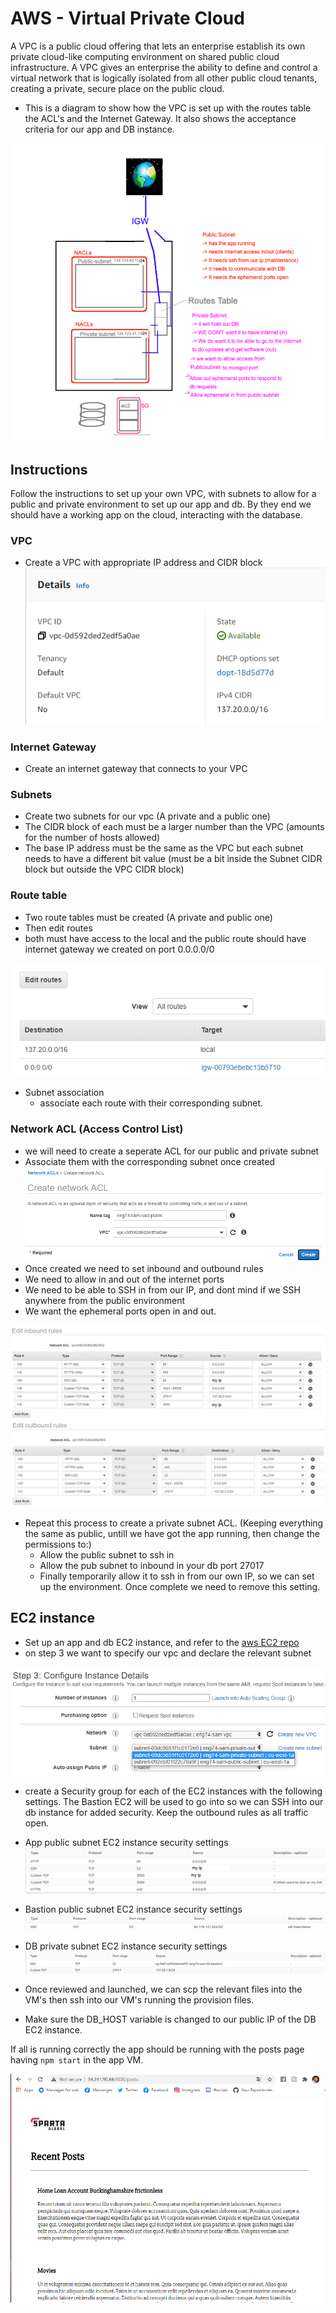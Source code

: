 # AWS - Virtual Private Cloud
A VPC is a public cloud offering that lets an enterprise establish its own private cloud-like computing environment on shared public cloud infrastructure. A VPC gives an enterprise the ability to define and control a virtual network that is logically isolated from all other public cloud tenants, creating a private, secure place on the public cloud.

- This is a diagram to show how the VPC is set up with the routes table the ACL's and the Internet Gateway. It also shows the acceptance criteria for our app and DB instance.

![](img/diagram.png)

## Instructions
Follow the instructions to set up your own VPC, with subnets to allow for a public and private environment to set up our app and db. By they end we should have a working app on the cloud, interacting with the database.

### VPC
- Create a VPC with appropriate IP address and CIDR block
![](img/VPC.png)

### Internet Gateway
- Create an internet gateway that connects to your VPC

### Subnets
- Create two subnets for our vpc (A private and a public one)
- The CIDR block of each must be a larger number than the VPC (amounts for the number of hosts allowed)
- The base IP address must be the same as the VPC but each subnet needs to have a different bit value (must be a bit inside the Subnet CIDR block but outside the VPC CIDR block)

### Route table
- Two route tables must be created (A private and public one)
- Then edit routes
 - both must have access to the local and the public route should have internet gateway we created on port 0.0.0.0/0

![](img/editroutes.png)
- Subnet association
  - associate each route with their corresponding subnet.

### Network ACL (Access Control List)
- we will need to create a seperate ACL for our public and private subnet
- Associate them with the corresponding subnet once created
![](img/networkacl.png)
- Once created we need to set inbound and outbound rules
- We need to allow in and out of the internet ports
- We need to be able to SSH in from our IP, and dont mind if we SSH anywhere from the public environment
- We want the ephemeral ports open in and out.

![](img/networkacl-inboundrules.png)
![](img/networkacl-outboundrules.png)

- Repeat this process to create a private subnet ACL. (Keeping everything the same as public, untill we have got the app running, then change the permissions to:)
  - Allow the public subnet to ssh in
  - Allow the pub subnet to inbound in your db port 27017
  - Finally temporarily allow it to ssh in from our own IP, so we can set up the environment. Once complete we need to remove this setting.

## EC2 instance
- Set up an app and db EC2 instance, and refer to the [aws EC2 repo](https://github.com/samturton2/AWS-EC2server)
- on step 3 we want to specify our vpc and declare the relevant subnet

![](img/ec2step3.png)

- create a Security group for each of the EC2 instances with the following settings. The Bastion EC2 will be used to go into so we can SSH into our db instance for added security. Keep the outbound rules as all traffic open.
- App public subnet EC2 instance security settings
![](img/SG-app.png)
- Bastion public subnet EC2 instance security settings
![](img/SG-bastion.png)

- DB private subnet EC2 instance security settings
![](img/SG-db.png)

- Once reviewed and launched, we can scp the relevant files into the VM's then ssh into our VM's running the provision files.
- Make sure the DB_HOST variable is changed to our public IP of the DB EC2 instance.

If all is running correctly the app should be running with the posts page having `npm start` in the app VM.

![](img/fullposts.png)
